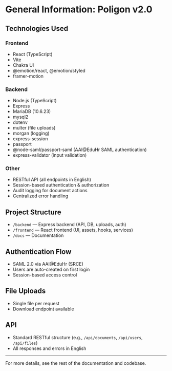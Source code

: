 # General Information: Poligon v2.0

## Technologies Used

### Frontend
- React (TypeScript)
- Vite
- Chakra UI
- @emotion/react, @emotion/styled
- framer-motion

### Backend
- Node.js (TypeScript)
- Express
- MariaDB (10.6.23)
- mysql2
- dotenv
- multer (file uploads)
- morgan (logging)
- express-session
- passport
- @node-saml/passport-saml (AAI@EduHr SAML authentication)
- express-validator (input validation)

### Other
- RESTful API (all endpoints in English)
- Session-based authentication & authorization
- Audit logging for document actions
- Centralized error handling

## Project Structure
- `/backend` — Express backend (API, DB, uploads, auth)
- `/frontend` — React frontend (UI, assets, hooks, services)
- `/docs` — Documentation

## Authentication Flow
- SAML 2.0 via AAI@EduHr (SRCE)
- Users are auto-created on first login
- Session-based access control

## File Uploads
- Single file per request
- Download endpoint available

## API
- Standard RESTful structure (e.g., `/api/documents`, `/api/users`, `/api/files`)
- All responses and errors in English

---
For more details, see the rest of the documentation and codebase.
